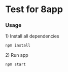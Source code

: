 # Test for 8app

### Usage
<p>1) Install all dependencies</p>

```bash
npm install
```
<p>2) Run app</p>

```bash
npm start
```
